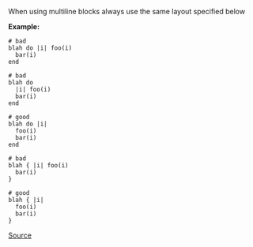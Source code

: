 When using multiline blocks always use the same layout specified below

**Example:**

```
# bad
blah do |i| foo(i)
  bar(i)
end

# bad
blah do
  |i| foo(i)
  bar(i)
end

# good
blah do |i|
  foo(i)
  bar(i)
end

# bad
blah { |i| foo(i)
  bar(i)
}

# good
blah { |i|
  foo(i)
  bar(i)
}
```

[Source](http://www.rubydoc.info/gems/rubocop/RuboCop/Cop/Style/MultilineBlockLayout)
